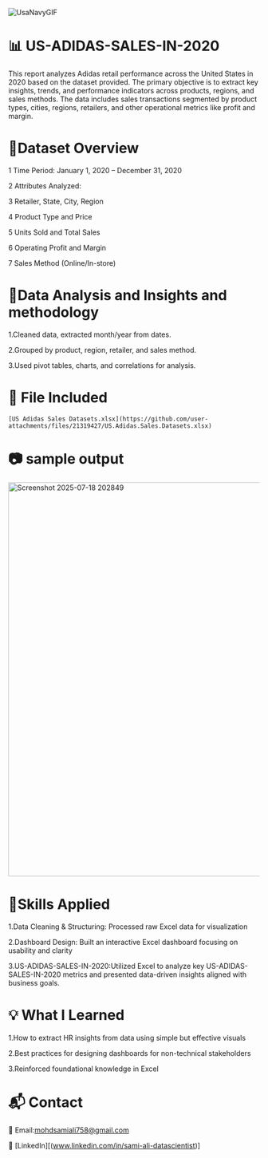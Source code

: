 ![UsaNavyGIF](https://github.com/user-attachments/assets/898a78d4-9c4d-44e8-93b6-113f81a11368)
# 📊 US-ADIDAS-SALES-IN-2020
This report analyzes Adidas retail performance across the United States in 2020 based on the dataset provided. The primary objective is to extract key insights, trends, and performance indicators across products, regions, and sales methods. The data includes sales transactions segmented by product types, cities, regions, retailers, and other operational metrics like profit and margin.
# 🔭Dataset Overview
1 Time Period: January 1, 2020 – December 31, 2020

2 Attributes Analyzed:

3 Retailer, State, City, Region

4 Product Type and Price

5 Units Sold and Total Sales

6 Operating Profit and Margin

7 Sales Method (Online/In-store)
# 👾Data Analysis and Insights and methodology
1.Cleaned data, extracted month/year from dates.

2.Grouped by product, region, retailer, and sales method.

3.Used pivot tables, charts, and correlations for analysis.
# 🧷 File Included
	[US Adidas Sales Datasets.xlsx](https://github.com/user-attachments/files/21319427/US.Adidas.Sales.Datasets.xlsx)
# 📷 sample output
<img width="1623" height="790" alt="Screenshot 2025-07-18 202849" src="https://github.com/user-attachments/assets/b7a47a68-d737-4995-b071-990580c36d39" />

# 🚀Skills Applied

1.Data Cleaning & Structuring: Processed raw Excel data for visualization

2.Dashboard Design: Built an interactive Excel dashboard focusing on usability and clarity

3.US-ADIDAS-SALES-IN-2020:Utilized Excel to analyze key US-ADIDAS-SALES-IN-2020 metrics and presented data-driven insights aligned with business goals.
# 💡 What I Learned
1.How to extract HR insights from data using simple but effective visuals

2.Best practices for designing dashboards for non-technical stakeholders

3.Reinforced foundational knowledge in Excel
# 📬 Contact
📧 Email:mohdsamiali758@gmail.com

🔗 [LinkedIn][(www.linkedin.com/in/sami-ali-datascientist)]
